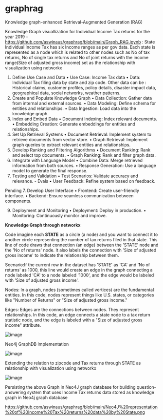 # graphrag
 Knowledge graph-enhanced Retrieval-Augmented Generation (RAG) 


Knowledge Graph visuallization for Individual Income Tax returns for the year 2019 - https://github.com/aswinaus/graphrag/blob/main/Graph_RAG.ipynb : 
State Individual Income Tax has six Income ranges as per gov data. Each state is represented as a node which is related to other nodes such as No of tax returns, No of single tax returns and No of joint returns with the income range(Size of adjusted gross income) set as the relationship with visualization using networkx


1. Define Use Case and Data
   •	Use Case:  Income Tax data
   •	Data: Individual Tax filing data by state and zip code. Other data can be : Historical claims, customer profiles, policy details, disaster impact data, geographical data, social networks, weather patterns.
3. Create and Populate Knowledge Graph
 •	Data Collection: Gather data from internal and external sources.
 •	Data Modeling: Define schema for entities and relationships.
 •	Data Ingestion: Load data into the knowledge graph.
4. Index and Embed Data
 •	Document Indexing: Index relevant documents.
 •	Embedding Creation: Generate embeddings for entities and relationships.
5. Set Up Retrieval Systems
 •	Document Retrieval: Implement system to retrieve documents from vector store.
 •	Graph Retrieval: Implement graph queries to extract relevant entities and relationships.
6. Develop Ranking and Filtering Algorithms
 •	Document Ranking: Rank and select top documents.
 •	Graph Ranking: Rank and filter graph data.
7. Integrate with Language Model
 •	Combine Data: Merge retrieved information from both sources.
 •	Response Generation: Use a language model to generate the final response.
8. Testing and Validation
•	Test Scenarios: Validate accuracy and relevance. - Evals
•	User Feedback: Refine system based on feedback.

Pending
7. Develop User Interface
•	Frontend: Create user-friendly interface.
•	Backend: Ensure seamless communication between components.

9. Deployment and Monitoring
•	Deployment: Deploy in production.
•	Monitoring: Continuously monitor and improve.

**Knowledge Graph through networkx**

Code imagine each **STATE** as a circle (a node) and you want to connect it to another circle representing the number of tax returns filed in that state. This line of code draws that connection (an edge) between the 'STATE' node and the 'No of returns' node. It also labels the connection with 'Size of adjusted gross income' to indicate the relationship between them.

Scenario:If the current row in the dataset has 'STATE' as 'CA' and 'No of returns' as 1000, this line would create an edge in the graph connecting a node labeled 'CA' to a node labeled '1000', and the edge would be labeled with 'Size of adjusted gross income'.

Nodes: In a graph, nodes (sometimes called vertices) are the fundamental entities. In this code, nodes represent things like U.S. states, or categories like "Number of Returns" or "Size of adjusted gross income."

Edges: Edges are the connections between nodes. They represent relationships. In this code, an edge connects a state node to a tax return statistic node, and the edge is labeled with a "Size of adjusted gross income" attribute.

![image](https://github.com/user-attachments/assets/457961b5-18b6-4d42-8629-b61e2cbf6b7b)


Neo4j GraphDB Implementation

 ![image](https://github.com/user-attachments/assets/3eb7ff32-a6a2-4f2c-9bb4-76de27426639)

 Extending the relation to zipcode and Tax returns through STATE as relationship with visualization using networkx

![image](https://github.com/user-attachments/assets/1013cdda-575a-4ee4-8da8-8b8d0c3e7aae)

Persisting the above Graph in Neo4J graph database for building question-answering system that uses Income Tax returns data stored as knowledge graph in Neo4j graph database

https://github.com/aswinaus/graphrag/blob/main/Neo4J%20representation%20of%20Income%20Tax%20returns%20data%20by%20State.png



